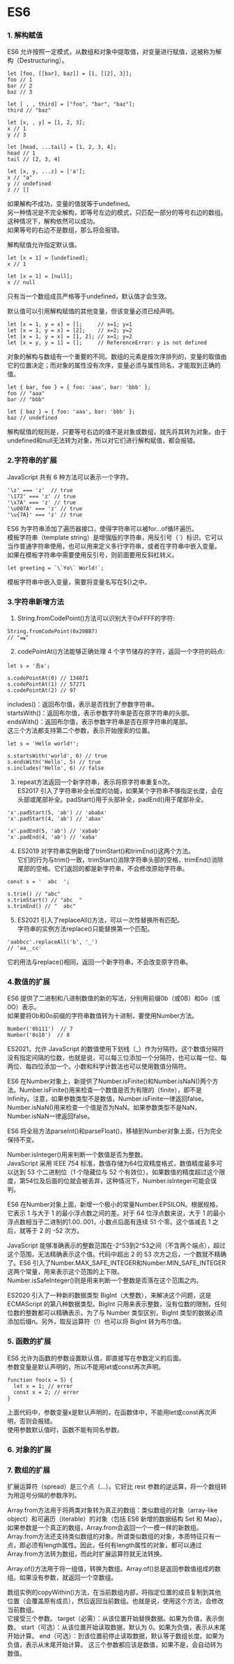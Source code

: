 # ES6  
### 1. 解构赋值  
ES6 允许按照一定模式，从数组和对象中提取值，对变量进行赋值，这被称为解构（Destructuring）。  
```
let [foo, [[bar], baz]] = [1, [[2], 3]];
foo // 1
bar // 2
baz // 3

let [ , , third] = ["foo", "bar", "baz"];
third // "baz"

let [x, , y] = [1, 2, 3];
x // 1
y // 3

let [head, ...tail] = [1, 2, 3, 4];
head // 1
tail // [2, 3, 4]

let [x, y, ...z] = ['a'];
x // "a"
y // undefined
z // []
```  
如果解构不成功，变量的值就等于undefined。  
另一种情况是不完全解构，即等号左边的模式，只匹配一部分的等号右边的数组。这种情况下，解构依然可以成功。  
如果等号的右边不是数组，那么将会报错。  
  
解构赋值允许指定默认值。  
```
let [x = 1] = [undefined];
x // 1

let [x = 1] = [null];
x // null
```  
只有当一个数组成员严格等于undefined，默认值才会生效。  
  
默认值可以引用解构赋值的其他变量，但该变量必须已经声明。  
```
let [x = 1, y = x] = [];     // x=1; y=1
let [x = 1, y = x] = [2];    // x=2; y=2
let [x = 1, y = x] = [1, 2]; // x=1; y=2
let [x = y, y = 1] = [];     // ReferenceError: y is not defined
```
对象的解构与数组有一个重要的不同。数组的元素是按次序排列的，变量的取值由它的位置决定；而对象的属性没有次序，变量必须与属性同名，才能取到正确的值。  
```
let { bar, foo } = { foo: 'aaa', bar: 'bbb' };
foo // "aaa"
bar // "bbb"

let { baz } = { foo: 'aaa', bar: 'bbb' };
baz // undefined
```
解构赋值的规则是，只要等号右边的值不是对象或数组，就先将其转为对象。由于undefined和null无法转为对象，所以对它们进行解构赋值，都会报错。  
### 2.字符串的扩展  
JavaScript 共有 6 种方法可以表示一个字符。  
```
'\z' === 'z'  // true
'\172' === 'z' // true
'\x7A' === 'z' // true
'\u007A' === 'z' // true
'\u{7A}' === 'z' // true
```
ES6 为字符串添加了遍历器接口，使得字符串可以被for...of循环遍历。  
模板字符串（template string）是增强版的字符串，用反引号（`）标识。它可以当作普通字符串使用，也可以用来定义多行字符串，或者在字符串中嵌入变量。  
如果在模板字符串中需要使用反引号，则前面要用反斜杠转义。  
```
let greeting = `\`Yo\` World!`;
```
模板字符串中嵌入变量，需要将变量名写在${}之中。  
### 3.字符串新增方法  
1. String.fromCodePoint()方法可以识别大于0xFFFF的字符:
```
String.fromCodePoint(0x20BB7)
// "ஷ"
```
2. codePointAt()方法能够正确处理 4 个字节储存的字符，返回一个字符的码点:
```
let s = '𠮷a';

s.codePointAt(0) // 134071
s.codePointAt(1) // 57271
s.codePointAt(2) // 97
```

includes()：返回布尔值，表示是否找到了参数字符串。  
startsWith()：返回布尔值，表示参数字符串是否在原字符串的头部。  
endsWith()：返回布尔值，表示参数字符串是否在原字符串的尾部。  
这三个方法都支持第二个参数，表示开始搜索的位置。  
```
let s = 'Hello world!';

s.startsWith('world', 6) // true
s.endsWith('Hello', 5) // true
s.includes('Hello', 6) // false
```  
3. repeat方法返回一个新字符串，表示将原字符串重复n次。  
ES2017 引入了字符串补全长度的功能，如果某个字符串不够指定长度，会在头部或尾部补全。padStart()用于头部补全，padEnd()用于尾部补全。  
```
'x'.padStart(5, 'ab') // 'ababx'
'x'.padStart(4, 'ab') // 'abax'

'x'.padEnd(5, 'ab') // 'xabab'
'x'.padEnd(4, 'ab') // 'xaba'
```
4. ES2019 对字符串实例新增了trimStart()和trimEnd()这两个方法。  
它们的行为与trim()一致，trimStart()消除字符串头部的空格，trimEnd()消除尾部的空格。它们返回的都是新字符串，不会修改原始字符串。
```
const s = '  abc  ';

s.trim() // "abc"
s.trimStart() // "abc  "
s.trimEnd() // "  abc"
```
5. ES2021 引入了replaceAll()方法，可以一次性替换所有匹配。  
字符串的实例方法replace()只能替换第一个匹配。
```
'aabbcc'.replaceAll('b', '_')
// 'aa__cc'
```
它的用法与replace()相同，返回一个新字符串，不会改变原字符串。  
### 4.数值的扩展  
ES6 提供了二进制和八进制数值的新的写法，分别用前缀0b（或0B）和0o（或0O）表示。  
如果要将0b和0o前缀的字符串数值转为十进制，要使用Number方法。  
```
Number('0b111')  // 7
Number('0o10')  // 8
```
ES2021，允许 JavaScript 的数值使用下划线（_）作为分隔符。这个数值分隔符没有指定间隔的位数，也就是说，可以每三位添加一个分隔符，也可以每一位、每两位、每四位添加一个。小数和科学计数法也可以使用数值分隔符。  
  
ES6 在Number对象上，新提供了Number.isFinite()和Number.isNaN()两个方法。Number.isFinite()用来检查一个数值是否为有限的（finite），即不是Infinity。注意，如果参数类型不是数值，Number.isFinite一律返回false。  
Number.isNaN()用来检查一个值是否为NaN。如果参数类型不是NaN，Number.isNaN一律返回false。  
  
ES6 将全局方法parseInt()和parseFloat()，移植到Number对象上面，行为完全保持不变。
  
Number.isInteger()用来判断一个数值是否为整数。  
JavaScript 采用 IEEE 754 标准，数值存储为64位双精度格式，数值精度最多可以达到 53 个二进制位（1 个隐藏位与 52 个有效位）。如果数值的精度超过这个限度，第54位及后面的位就会被丢弃，这种情况下，Number.isInteger可能会误判。  
  
ES6 在Number对象上面，新增一个极小的常量Number.EPSILON。根据规格，它表示 1 与大于 1 的最小浮点数之间的差。对于 64 位浮点数来说，大于 1 的最小浮点数相当于二进制的1.00..001，小数点后面有连续 51 个零。这个值减去 1 之后，就等于 2 的 -52 次方。  
  
JavaScript 能够准确表示的整数范围在-2^53到2^53之间（不含两个端点），超过这个范围，无法精确表示这个值。代码中超出 2 的 53 次方之后，一个数就不精确了。ES6 引入了Number.MAX_SAFE_INTEGER和Number.MIN_SAFE_INTEGER这两个常量，用来表示这个范围的上下限。  
Number.isSafeInteger()则是用来判断一个整数是否落在这个范围之内。  
  
ES2020 引入了一种新的数据类型 BigInt（大整数），来解决这个问题，这是 ECMAScript 的第八种数据类型。BigInt 只用来表示整数，没有位数的限制，任何位数的整数都可以精确表示。为了与 Number 类型区别，BigInt 类型的数据必须添加后缀n。另外，取反运算符（!）也可以将 BigInt 转为布尔值。  
  
### 5. 函数的扩展  
ES6 允许为函数的参数设置默认值，即直接写在参数定义的后面。  
参数变量是默认声明的，所以不能用let或const再次声明。  
```
function foo(x = 5) {
  let x = 1; // error
  const x = 2; // error
}
```
上面代码中，参数变量x是默认声明的，在函数体中，不能用let或const再次声明，否则会报错。  
使用参数默认值时，函数不能有同名参数。  
  
### 6. 对象的扩展  
### 7. 数组的扩展
扩展运算符（spread）是三个点（...）。它好比 rest 参数的逆运算，将一个数组转为用逗号分隔的参数序列。  
  
Array.from方法用于将两类对象转为真正的数组：类似数组的对象（array-like object）和可遍历（iterable）的对象（包括 ES6 新增的数据结构 Set 和 Map）。如果参数是一个真正的数组，Array.from会返回一个一模一样的新数组。Array.from方法还支持类似数组的对象。所谓类似数组的对象，本质特征只有一点，即必须有length属性。因此，任何有length属性的对象，都可以通过Array.from方法转为数组，而此时扩展运算符就无法转换。  
  
Array.of()方法用于将一组值，转换为数组。Array.of()总是返回参数值组成的数组。如果没有参数，就返回一个空数组。  
  
数组实例的copyWithin()方法，在当前数组内部，将指定位置的成员复制到其他位置（会覆盖原有成员），然后返回当前数组。也就是说，使用这个方法，会修改当前数组。  
它接受三个参数。
target（必需）：从该位置开始替换数据。如果为负值，表示倒数。
start（可选）：从该位置开始读取数据，默认为 0。如果为负值，表示从末尾开始计算。
end（可选）：到该位置前停止读取数据，默认等于数组长度。如果为负值，表示从末尾开始计算。
这三个参数都应该是数值，如果不是，会自动转为数值。
